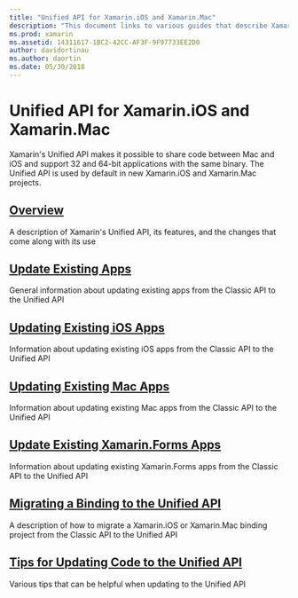 ```yaml
---
title: "Unified API for Xamarin.iOS and Xamarin.Mac" 
description: "This document links to various guides that describe Xamarin's Unified API. Linked content provides an overview of the Unified API and discusses how to migrate existing projects."
ms.prod: xamarin
ms.assetid: 14311617-1BC2-42CC-AF3F-9F97733EE2D0
author: davidortinau
ms.author: daortin
ms.date: 05/30/2018
---
```


# Unified API for Xamarin.iOS and Xamarin.Mac

Xamarin's Unified API makes it possible to share code between Mac and iOS
and support 32 and 64-bit applications with the same binary. The Unified
API is used by default in new Xamarin.iOS and Xamarin.Mac projects.

## [Overview](overview.md)

A description of Xamarin's Unified API, its
features, and the changes that come along with its use

## [Update Existing Apps](updating-apps.md)

General information about updating existing apps from the Classic API
to the Unified API

## [Updating Existing iOS Apps](updating-ios-apps.md)

Information about updating existing iOS apps from the Classic API to the
Unified API

## [Updating Existing Mac Apps](updating-mac-apps.md)

Information about updating existing Mac apps from the Classic API to
the Unified API

## [Update Existing Xamarin.Forms Apps](updating-xamarin-forms-apps.md)

Information about updating existing Xamarin.Forms apps from the Classic
API to the Unified API

## [Migrating a Binding to the Unified API](update-binding.md)

A description of how to migrate a Xamarin.iOS or Xamarin.Mac binding
project from the Classic API to the Unified API

## [Tips for Updating Code to the Unified API](updating-tips.md)

Various tips that can be helpful when updating to the Unified API
